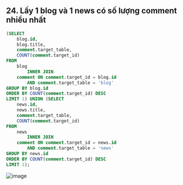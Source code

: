 ## 24. Lấy 1 blog và 1 news có số lượng comment nhiều nhất
```sql
(SELECT 
    blog.id,
    blog.title,
    comment.target_table,
    COUNT(comment.target_id)
FROM
    blog
        INNER JOIN
    comment ON comment.target_id = blog.id
        AND comment.target_table = 'blog'
GROUP BY blog.id
ORDER BY COUNT(comment.target_id) DESC
LIMIT 1) UNION (SELECT 
    news.id,
    news.title,
    comment.target_table,
    COUNT(comment.target_id)
FROM
    news
        INNER JOIN
    comment ON comment.target_id = news.id
        AND comment.target_table = 'news'
GROUP BY news.id
ORDER BY COUNT(comment.target_id) DESC
LIMIT 1);
```
![image](https://user-images.githubusercontent.com/40168893/42310697-4811a580-8066-11e8-9018-c3a85fd42290.png)